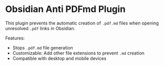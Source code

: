 # Obsidian Anti PDFmd Plugin

This plugin prevents the automatic creation of `.pdf.md` files when opening unresolved `.pdf` links in Obsidian.

Features:
- Stops `.pdf.md` file generation
- Customizable: Add other file extensions to prevent `.md` creation
- Compatible with desktop and mobile devices